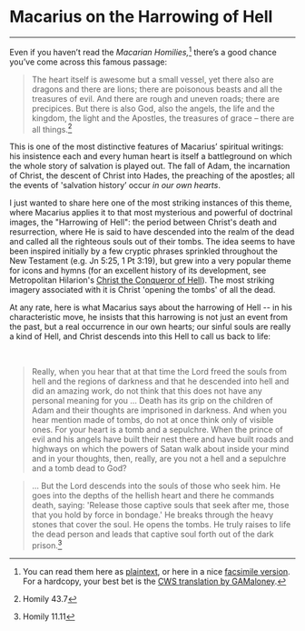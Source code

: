 # Macarius on the Harrowing of Hell
---  

  
  Even if you haven’t read the *Macarian Homilies,*[^1] there’s a good chance
you’ve come across this famous passage:

[^1]: You can read them here as [plaintext](https://www.ecatholic2000.com/macarius/untitled-55.shtml), or here in a nice [facsimile version](https://archive.org/details/fiftyspiritualho00pseuuoft/page/n3). For a hardcopy, your best bet is the [CWS translation by GAMaloney](https://www.bookdepository.com/Pseudo-Macarius/9780809133123).

>   The heart itself is awesome but a small vessel, yet there also are dragons
>   and there are lions; there are poisonous beasts and all the treasures of
>   evil. And there are rough and uneven roads; there are precipices. But there
>   is also God, also the angels, the life and the kingdom, the light and the
>   Apostles, the treasures of grace – there are all things.[^2]

[^2]: Homily 43.7

This is one of the most distinctive features of Macarius’ spiritual writings:
his insistence each and every human heart is itself a battleground on which the
whole story of salvation is played out. <!--excerpt-->The fall of Adam, the incarnation of
Christ, the descent of Christ into Hades, the preaching of the apostles; all the
events of 'salvation history’ occur *in our own hearts*.

I just wanted to share here one of the most striking instances of this theme,
where Macarius applies it to that most mysterious and powerful of doctrinal
images, the "Harrowing of Hell": the period between Christ's death and
resurrection, where He is said to have descended into the realm of the dead and
called all the righteous souls out of their tombs. The idea seems to have been
inspired initially by a few cryptic phrases sprinkled throughout the New
Testament (e.g. Jn 5:25, 1 Pt 3:19), but grew into a very popular theme for
icons and hymns (for an excellent history of its development, see Metropolitan
Hilarion's [Christ the Conqueror of
Hell](https://www.amazon.com/Christ-Conqueror-Hell-Orthodox-Perspective/dp/08814106)).
The most striking imagery associated with it is Christ 'opening the tombs' of
all the dead.

At any rate, here is what Macarius says about the harrowing of Hell -- in his
characteristic move, he insists that this harrowing is not just an event from
the past, but a real occurrence in our own hearts; our sinful souls are really a
kind of Hell, and Christ descends into this Hell to call us back to life:

 

>   Really, when you hear that at that time the Lord freed the souls from hell
>   and the regions of darkness and that he descended into hell and did an
>   amazing work, do not think that this does not have any personal meaning for
>   you ... Death has its grip on the children of Adam and their thoughts are
>   imprisoned in darkness. And when you hear mention made of tombs, do not at
>   once think only of visible ones. For your heart is a tomb and a sepulchre.
>   When the prince of evil and his angels have built their nest there and have
>   built roads and highways on which the powers of Satan walk about inside your
>   mind and in your thoughts, then, really, are you not a hell and a sepulchre
>   and a tomb dead to God?

>   ... But the Lord descends into the souls of those who seek him. He goes into
>   the depths of the hellish heart and there he commands death, saying:
>   'Release those captive souls that seek after me, those that you hold by
>   force in bondage.' He breaks through the heavy stones that cover the soul.
>   He opens the tombs. He truly raises to life the dead person and leads that
>   captive soul forth out of the dark prison.[^3]

[^3]: Homily 11.11
